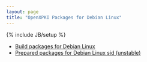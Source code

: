 ```yaml
---
layout: page
title: "OpenXPKI Packages for Debian Linux"
---
```

{% include JB/setup %}



<p>
  <ul>
    <li>
      <a href="http://www.openxpki.svn.sourceforge.net/viewvc/openxpki/trunk/package/debian">
        Build packages for Debian Linux
      </a>
    </li>
    <li>
      <a href="www1.openxpki.org/download/debian">
        Prepared packages for Debian Linux sid (unstable)
      </a>
    </li>
  </ul>
</p>

